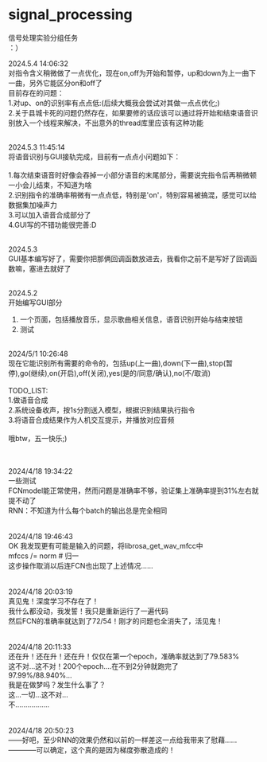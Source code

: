 # signal_processing
<p>信号处理实验分组任务</br>
：）
</p>

2024.5.4 14:06:32</br>
对指令含义稍微做了一点优化，现在on,off为开始和暂停，up和down为上一曲下一曲，另外它能区分on和off了</br>
目前存在的问题：</br>
1.对up、on的识别率有点点低:(后续大概我会尝试对其做一点点优化;)</br>
2.关于县城卡死的问题仍然存在，如果要修的话应该可以通过将开始和结束语音识别放入一个线程来解决，不出意外的thread库里应该有这种功能</br></br>

2024.5.3 11:45:14</br>
将语音识别与GUI接轨完成，目前有一点点小问题如下：</br></br>
1.每次结束语音时好像会吞掉一小部分语音的末尾部分，需要说完指令后再稍微顿一小会儿结束，不知道为啥</br>
2.识别指令的准确率稍微有一点点低，特别是'on'，特别容易被搞混，感觉可以给数据集加噪声力</br>
3.可以加入语音合成部分了</br>
4.GUI写的不错功能很完善:D</br></br>


2024.5.3</br>
GUI基本编写好了，需要你把那俩回调函数放进去，我看你之前不是写好了回调函数嘛，塞进去就好了</br></br>

2024.5.2</br>
开始编写GUI部分</br>
1. 一个页面，包括播放音乐，显示歌曲相关信息，语音识别开始与结束按钮</br>
2. 测试</br></br>

2024/5/1  10:26:48</br>
现在它能识别所有需要的命令的，包括up(上一曲),down(下一曲),stop(暂停),go(继续),on(开启),off(关闭),yes(是的/同意/确认),no(不/取消)</br></br>
TODO_LIST:</br>
1.做语音合成</br>
2.系统设备收声，按1s分割送入模型，根据识别结果执行指令</br>
3.将语音合成结果作为人机交互提示，并播放对应音频</br></br>
哦btw，五一快乐;)</br>
</br></br>

2024/4/18 19:34:22</br>
一些测试</br>
FCNmodel能正常使用，然而问题是准确率不够，验证集上准确率提到31%左右就提不动了</br>
RNN：不知道为什么每个batch的输出总是完全相同</br>
</br></br>
2024/4/18 19:46:43</br>
OK 我发现更有可能是输入的问题，将librosa_get_wav_mfcc中</br>
mfccs /= norm # 归一</br>
这步操作取消以后连FCN也出现了上述情况......</br>
</br></br>
2024/4/18 20:03:19</br>
真见鬼！深度学习不存在了！</br>
我什么都没动，我发誓！我只是重新运行了一遍代码</br>
然后FCN的准确率就达到了72/54！刚才的问题也全消失了，活见鬼！</br>
</br></br>
2024/4/18 20:11:33</br>
还在升！还在升！还在升！仅仅在第一个epoch，准确率就达到了79.583%</br>
这不对...这不对！200个epoch....在不到2分钟就跑完了</br>
97.99%/88.940%...</br>
我是在做梦吗？发生什么事了？</br>
这...一切...这不对...</br>
不.................</br>
</br></br>
2024/4/18 20:50:23</br>
——好吧，至少RNN的效果仍然和以前的一样差这一点给我带来了慰藉......</br>
————可以确定，这个真的是因为梯度弥散造成的！</br>
